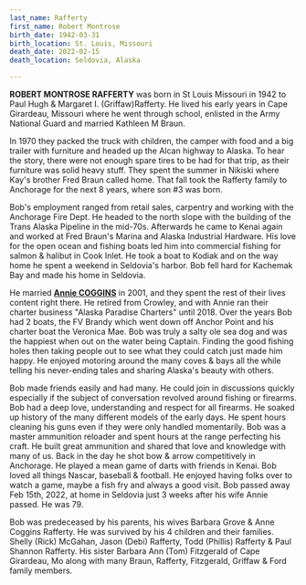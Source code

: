```yaml
---
last_name: Rafferty
first_name: Robert Montrose
birth_date: 1942-03-31
birth_location: St. Louis, Missouri
death_date: 2022-02-15
death_location: Seldovia, Alaska

---
```


**ROBERT MONTROSE RAFFERTY** was born in St Louis Missouri in 1942 to Paul Hugh & Margaret I. (Griffaw)Rafferty. He lived his early years in Cape Girardeau, Missouri where he went through school, enlisted in the Army National Guard and married Kathleen M Braun.

In 1970 they packed the truck with children, the camper with food and a big trailer with furniture and headed up the Alcan highway to Alaska. To hear the story, there were not enough spare tires to be had for that trip, as their furniture was solid heavy stuff. They spent the summer in Nikiski where Kay's brother Fred Braun called home. That fall took the Rafferty family to Anchorage for the next 8 years, where son #3 was born.

Bob's employment ranged from retail sales, carpentry and working with the Anchorage Fire Dept. He headed to the north slope with the building of the Trans Alaska Pipeline in the mid-70s. Afterwards he came to Kenai again and worked at Fred Braun's Marina and Alaska Industrial Hardware. His love for the open ocean and fishing boats led him into commercial fishing for salmon & halibut in Cook Inlet. He took a boat to Kodiak and on the way home he spent a weekend in Seldovia's harbor. Bob fell hard for Kachemak Bay and made his home in Seldovia.

He married [**Annie COGGINS**](./Rafferty_Anna.md) in 2001, and they spent the rest of their lives content right there. He retired from Crowley, and with Annie ran their charter business "Alaska Paradise Charters" until 2018. Over the years Bob had 2 boats, the FV Brandy which went down off Anchor Point and his charter boat the Veronica Mae. Bob was truly a salty ole sea dog and was the happiest when out on the water being Captain. Finding the good fishing holes then taking people out to see what they could catch just made him happy. He enjoyed motoring around the many coves & bays all the while telling his never-ending tales and sharing Alaska's beauty with others.

Bob made friends easily and had many. He could join in discussions quickly especially if the subject of conversation revolved around fishing or firearms. Bob had a deep love, understanding and respect for all firearms. He soaked up history of the many different models of the early days. He spent hours cleaning his guns even if they were only handled momentarily. Bob was a master ammunition reloader and spent hours at the range perfecting his craft. He built great ammunition and shared that love and knowledge with many of us. Back in the day he shot bow & arrow competitively in Anchorage. He played a mean game of darts with friends in Kenai. Bob loved all things Nascar, baseball & football. He enjoyed having folks over to watch a game, maybe a fish fry and always a good visit.  Bob passed away Feb 15th, 2022, at home in Seldovia just 3 weeks after his wife Annie passed. He was 79.

Bob was predeceased by his parents, his wives Barbara Grove & Anne Coggins Rafferty. He was survived by his 4 children and their families. Shelly (Rick) McGahan, Jason (Debi) Rafferty, Todd (Phillis) Rafferty & Paul Shannon Rafferty. His sister Barbara Ann (Tom) Fitzgerald of Cape Girardeau, Mo along with many Braun, Rafferty, Fitzgerald, Griffaw & Ford family members. 

[](../assets/images/Bob%20Rafferty.jpg)
